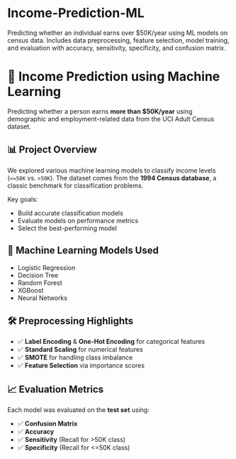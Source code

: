 # Income-Prediction-ML
Predicting whether an individual earns over $50K/year using ML models on census data. Includes data preprocessing, feature selection, model training, and evaluation with accuracy, sensitivity, specificity, and confusion matrix.

# 💼 Income Prediction using Machine Learning

Predicting whether a person earns **more than $50K/year** using demographic and employment-related data from the UCI Adult Census dataset.

## 📊 Project Overview

We explored various machine learning models to classify income levels (`<=50K` vs. `>50K`). The dataset comes from the **1994 Census database**, a classic benchmark for classification problems.

Key goals:
- Build accurate classification models
- Evaluate models on performance metrics
- Select the best-performing model


## 🧠 Machine Learning Models Used

- Logistic Regression
- Decision Tree
- Random Forest
- XGBoost
- Neural Networks 

## 🛠️ Preprocessing Highlights

- ✅ **Label Encoding** & **One-Hot Encoding** for categorical features  
- ✅ **Standard Scaling** for numerical features  
- ✅ **SMOTE** for handling class imbalance  
- ✅ **Feature Selection** via importance scores  

## 📈 Evaluation Metrics

Each model was evaluated on the **test set** using:

- ✅ **Confusion Matrix**
- ✅ **Accuracy**
- ✅ **Sensitivity** (Recall for >50K class)
- ✅ **Specificity** (Recall for <=50K class)
